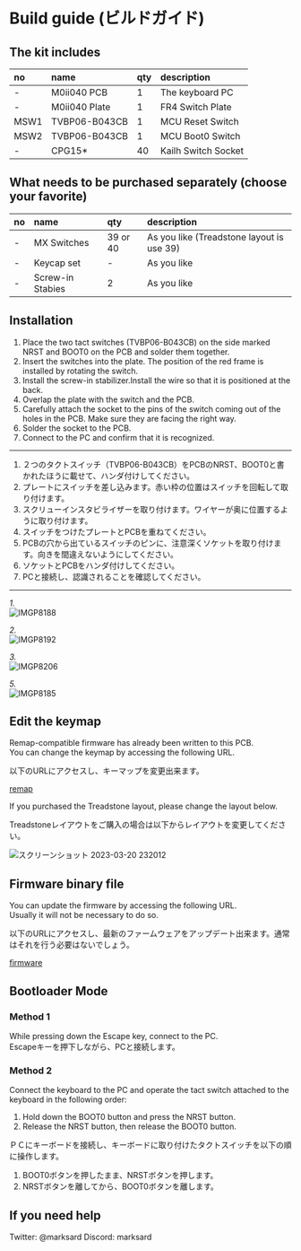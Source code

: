 # Build guide (ビルドガイド)

## The kit includes

|no|name|qty|description|
|:--|:--|:--|:--|
|-|M0ii040 PCB|1|The keyboard PC|
|-|M0ii040 Plate|1|FR4 Switch Plate|
|MSW1|TVBP06-B043CB|1|MCU Reset Switch|
|MSW2|TVBP06-B043CB|1|MCU Boot0 Switch|
|-|CPG15*|40|Kailh Switch Socket|

## What needs to be purchased separately (choose your favorite)

|no|name|qty|description|
|:--|:--|:--|:--|
|-|MX Switches|39 or 40|As you like (Treadstone layout is use 39)|
|-|Keycap set|-|As you like|
|-|Screw-in Stabies|2|As you like|

## Installation

1. Place the two tact switches (TVBP06-B043CB) on the side marked NRST and BOOT0 on the PCB and solder them together.
2. Insert the switches into the plate. The position of the red frame is installed by rotating the switch.
3. Install the screw-in stabilizer.Install the wire so that it is positioned at the back.
4. Overlap the plate with the switch and the PCB.
5. Carefully attach the socket to the pins of the switch coming out of the holes in the PCB. Make sure they are facing the right way.
6. Solder the socket to the PCB.
7. Connect to the PC and confirm that it is recognized.

---

1. ２つのタクトスイッチ（TVBP06-B043CB）をPCBのNRST、BOOT0と書かれたほうに載せて、ハンダ付けしてください。
1. プレートにスイッチを差し込みます。赤い枠の位置はスイッチを回転して取り付けます。
1. スクリューインスタビライザーを取り付けます。ワイヤーが奥に位置するように取り付けます。
1. スイッチをつけたプレートとPCBを重ねてください。
1. PCBの穴から出ているスイッチのピンに、注意深くソケットを取り付けます。向きを間違えないようにしてください。
1. ソケットとPCBをハンダ付けしてください。
1. PCと接続し、認識されることを確認してください。

---

*1.*  
![IMGP8188](https://user-images.githubusercontent.com/38324387/226540271-5ee768b5-dc0c-42b9-a1a4-333f33e1a05b.JPG)

*2.*  
![IMGP8192](https://user-images.githubusercontent.com/38324387/226543169-7d9786df-c998-47b1-841e-feb3e934f89f.JPG)

*3.*  
![IMGP8206](https://user-images.githubusercontent.com/38324387/226543202-dc2c6fc3-7a5b-4ec4-b689-c86b72224709.JPG)

*5.*  
![IMGP8185](https://user-images.githubusercontent.com/38324387/226543287-c17ea7c9-2386-49b7-aaf2-8f0f4c899f80.JPG)


## Edit the keymap

Remap-compatible firmware has already been written to this PCB.  
You can change the keymap by accessing the following URL.  

以下のURLにアクセスし、キーマップを変更出来ます。  

[remap](https://remap-keys.app/)

If you purchased the Treadstone layout, please change the layout below.  

Treadstoneレイアウトをご購入の場合は以下からレイアウトを変更してください。  

![スクリーンショット 2023-03-20 232012](https://user-images.githubusercontent.com/38324387/226368667-9098d496-a22b-426f-9da2-35a410a56275.png)

## Firmware binary file

You can update the firmware by accessing the following URL.  
Usually it will not be necessary to do so.  

以下のURLにアクセスし、最新のファームウェアをアップデート出来ます。通常はそれを行う必要はないでしょう。  

[firmware](https://remap-keys.app/catalog/AheP3WR8nb6M6Bj3pq9Q/firmware)

## Bootloader Mode

### Method 1

While pressing down the Escape key, connect to the PC.  
Escapeキーを押下しながら、PCと接続します。  


### Method 2

Connect the keyboard to the PC and operate the tact switch attached to the keyboard in the following order:

1. Hold down the BOOT0 button and press the NRST button.  
2. Release the NRST button, then release the BOOT0 button.  

ＰＣにキーボードを接続し、キーボードに取り付けたタクトスイッチを以下の順に操作します。

1. BOOT0ボタンを押したまま、NRSTボタンを押します。
2. NRSTボタンを離してから、BOOT0ボタンを離します。

## If you need help

Twitter: @marksard
Discord: marksard
